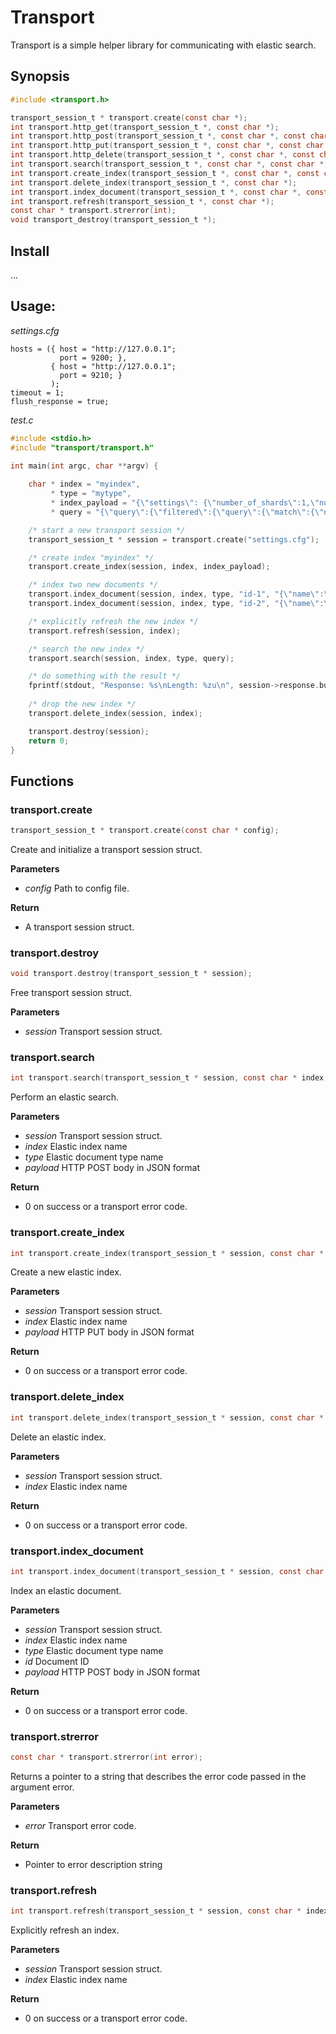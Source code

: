 # Transport

Transport is a simple helper library for communicating with elastic search.

## Synopsis

```c
#include <transport.h>

transport_session_t * transport.create(const char *);
int transport.http_get(transport_session_t *, const char *);
int transport.http_post(transport_session_t *, const char *, const char *);
int transport.http_put(transport_session_t *, const char *, const char *);
int transport.http_delete(transport_session_t *, const char *, const char *);
int transport.search(transport_session_t *, const char *, const char *, const char *);
int transport.create_index(transport_session_t *, const char *, const char *);
int transport.delete_index(transport_session_t *, const char *);
int transport.index_document(transport_session_t *, const char *, const char *, const char *, const char *);
int transport.refresh(transport_session_t *, const char *);
const char * transport.strerror(int);
void transport_destroy(transport_session_t *);
```

## Install
...

## Usage:
*settings.cfg*
```
hosts = ({ host = "http://127.0.0.1";
           port = 9200; },
         { host = "http://127.0.0.1";
           port = 9210; }
         );
timeout = 1;
flush_response = true;
```

*test.c*
```c
#include <stdio.h>
#include "transport/transport.h"

int main(int argc, char **argv) {
  
    char * index = "myindex",
         * type = "mytype",
         * index_payload = "{\"settings\": {\"number_of_shards\":1,\"number_of_replicas\":0},\"mappings\": {\"mytype\": {\"properties\": {\"name\":{\"type\": \"string\"}}}}}",
         * query = "{\"query\":{\"filtered\":{\"query\":{\"match\":{\"name\":\"hello\"}}}}}";

    /* start a new transport session */
    transport_session_t * session = transport.create("settings.cfg");

    /* create index "myindex" */
    transport.create_index(session, index, index_payload);

    /* index two new documents */
    transport.index_document(session, index, type, "id-1", "{\"name\":\"Hello world\"}");
    transport.index_document(session, index, type, "id-2", "{\"name\":\"Hello nothing\"}");

    /* explicitly refresh the new index */
    transport.refresh(session, index);

    /* search the new index */
    transport.search(session, index, type, query);

    /* do something with the result */
    fprintf(stdout, "Response: %s\nLength: %zu\n", session->response.buffer, session->response.pos);
   
    /* drop the new index */
    transport.delete_index(session, index);

    transport.destroy(session);
    return 0;
}
```

## Functions

### transport.create

```c
transport_session_t * transport.create(const char * config);
```
Create and initialize a transport session struct.

**Parameters**
 - *config* Path to config file.

**Return**
 - A transport session struct.

### transport.destroy

```c
void transport.destroy(transport_session_t * session);
```
Free transport session struct.

**Parameters**
 - *session* Transport session struct.

### transport.search

```c
int transport.search(transport_session_t * session, const char * index, const char * type, const char * payload);
```
Perform an elastic search.

**Parameters**
 - *session* Transport session struct.
 - *index* Elastic index name
 - *type* Elastic document type name
 - *payload* HTTP POST body in JSON format

**Return**
 - 0 on success or a transport error code.

### transport.create_index

```c
int transport.create_index(transport_session_t * session, const char * index, const char * payload);
```
Create a new elastic index.

**Parameters**
 - *session* Transport session struct.
 - *index* Elastic index name
 - *payload* HTTP PUT body in JSON format

**Return**
 - 0 on success or a transport error code.

### transport.delete_index

```c
int transport.delete_index(transport_session_t * session, const char * index);
```
Delete an elastic index.

**Parameters**
 - *session* Transport session struct.
 - *index* Elastic index name
 
**Return**
 - 0 on success or a transport error code.

### transport.index_document

```c
int transport.index_document(transport_session_t * session, const char * index, const char * type, const char * id, const char * payload)
```
Index an elastic document.

**Parameters**
 - *session* Transport session struct.
 - *index* Elastic index name
 - *type* Elastic document type name
 - *id* Document ID
 - *payload* HTTP POST body in JSON format

**Return**
 - 0 on success or a transport error code.

### transport.strerror

```c
const char * transport.strerror(int error);
```
Returns a pointer to a string that describes the error code passed in the argument error.

**Parameters**
 - *error* Transport error code.

**Return**
 - Pointer to error description string

### transport.refresh

```c
int transport.refresh(transport_session_t * session, const char * index);
```
Explicitly refresh an index.

**Parameters**
 - *session* Transport session struct.
 - *index* Elastic index name

**Return**
 - 0 on success or a transport error code.

